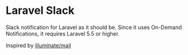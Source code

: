 # Laravel Slack

Slack notification for Laravel as it should be.
Since it uses On-Demand Notifications, it requires Laravel 5.5 or higher.

Inspired by [illuminate/mail](https://github.com/illuminate/mail)
